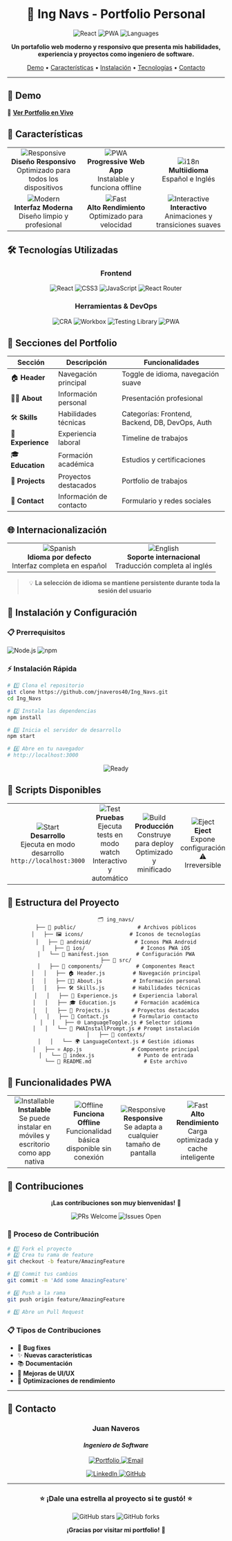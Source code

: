 <div align="center">

# 💼 **Ing Navs - Portfolio Personal**

<p align="center">
  <img src="https://img.shields.io/badge/React-19.1.1-61DAFB?style=for-the-badge&logo=react&logoColor=white" alt="React">
  <img src="https://img.shields.io/badge/PWA-Enabled-4CAF50?style=for-the-badge&logo=pwa&logoColor=white" alt="PWA">
  <img src="https://img.shields.io/badge/i18n-ES%20%7C%20EN-FF6B6B?style=for-the-badge" alt="Languages">
  
</p>

<p align="center">
  <strong>Un portafolio web moderno y responsivo que presenta mis habilidades, experiencia y proyectos como ingeniero de software.</strong>
</p>

<p align="center">
  <a href="#-demo">Demo</a> •
  <a href="#-características">Características</a> •
  <a href="#-instalación">Instalación</a> •
  <a href="#-tecnologías">Tecnologías</a> •
  <a href="#-contacto">Contacto</a>
</p>

---

</div>

## 🎯 **Demo**

🔗 **[Ver Portfolio en Vivo](https://ingnavs.vercel.app/)** 

## 🚀 **Características**

<table>
<tr>
<td align="center" width="33%">
<img src="https://img.shields.io/badge/-Responsive-4CAF50?style=for-the-badge&logo=responsive&logoColor=white" alt="Responsive">
<br><strong>Diseño Responsivo</strong>
<br>Optimizado para todos los dispositivos
</td>
<td align="center" width="33%">
<img src="https://img.shields.io/badge/-PWA-FF6B6B?style=for-the-badge&logo=pwa&logoColor=white" alt="PWA">
<br><strong>Progressive Web App</strong>
<br>Instalable y funciona offline
</td>
<td align="center" width="33%">
<img src="https://img.shields.io/badge/-i18n-2196F3?style=for-the-badge&logo=translate&logoColor=white" alt="i18n">
<br><strong>Multiidioma</strong>
<br>Español e Inglés
</td>
</tr>
<tr>
<td align="center" width="33%">
<img src="https://img.shields.io/badge/-Modern-9C27B0?style=for-the-badge&logo=design&logoColor=white" alt="Modern">
<br><strong>Interfaz Moderna</strong>
<br>Diseño limpio y profesional
</td>
<td align="center" width="33%">
<img src="https://img.shields.io/badge/-Fast-FF9800?style=for-the-badge&logo=speed&logoColor=white" alt="Fast">
<br><strong>Alto Rendimiento</strong>
<br>Optimizado para velocidad
</td>
<td align="center" width="33%">
<img src="https://img.shields.io/badge/-Interactive-E91E63?style=for-the-badge&logo=animation&logoColor=white" alt="Interactive">
<br><strong>Interactivo</strong>
<br>Animaciones y transiciones suaves
</td>
</tr>
</table>

## 🛠️ **Tecnologías Utilizadas**

<div align="center">

### **Frontend**
<p>
<img src="https://img.shields.io/badge/React-19.1.1-61DAFB?style=for-the-badge&logo=react&logoColor=white" alt="React">
<img src="https://img.shields.io/badge/CSS3-1572B6?style=for-the-badge&logo=css3&logoColor=white" alt="CSS3">
<img src="https://img.shields.io/badge/JavaScript-F7DF1E?style=for-the-badge&logo=javascript&logoColor=black" alt="JavaScript">
<img src="https://img.shields.io/badge/React_Router-CA4245?style=for-the-badge&logo=react-router&logoColor=white" alt="React Router">
</p>

### **Herramientas & DevOps**
<p>
<img src="https://img.shields.io/badge/Create_React_App-09D3AC?style=for-the-badge&logo=create-react-app&logoColor=white" alt="CRA">
<img src="https://img.shields.io/badge/Workbox-FF6D00?style=for-the-badge&logo=workbox&logoColor=white" alt="Workbox">
<img src="https://img.shields.io/badge/Testing_Library-E33332?style=for-the-badge&logo=testing-library&logoColor=white" alt="Testing Library">
<img src="https://img.shields.io/badge/PWA-5A0FC8?style=for-the-badge&logo=pwa&logoColor=white" alt="PWA">
</p>

</div>

## 📱 **Secciones del Portfolio**

<div align="center">

| Sección | Descripción | Funcionalidades |
|---------|-------------|----------------|
| 🏠 **Header** | Navegación principal | Toggle de idioma, navegación suave |
| 👨‍💻 **About** | Información personal | Presentación profesional |
| 🛠️ **Skills** | Habilidades técnicas | Categorías: Frontend, Backend, DB, DevOps, Auth |
| 💼 **Experience** | Experiencia laboral | Timeline de trabajos |
| 🎓 **Education** | Formación académica | Estudios y certificaciones |
| 🚀 **Projects** | Proyectos destacados | Portfolio de trabajos |
| 📧 **Contact** | Información de contacto | Formulario y redes sociales |

</div>

## 🌐 **Internacionalización**

<div align="center">

<table>
<tr>
<td align="center" width="50%">
<img src="https://img.shields.io/badge/🇪🇸_Español-FF6B6B?style=for-the-badge" alt="Spanish">
<br><strong>Idioma por defecto</strong>
<br>Interfaz completa en español
</td>
<td align="center" width="50%">
<img src="https://img.shields.io/badge/🇺🇸_English-4ECDC4?style=for-the-badge" alt="English">
<br><strong>Soporte internacional</strong>
<br>Traducción completa al inglés
</td>
</tr>
</table>

> 💡 **La selección de idioma se mantiene persistente durante toda la sesión del usuario**

</div>

## 🚀 **Instalación y Configuración**

### 📋 **Prerrequisitos**
<p>
<img src="https://img.shields.io/badge/Node.js-v14+-339933?style=for-the-badge&logo=node.js&logoColor=white" alt="Node.js">
<img src="https://img.shields.io/badge/npm-or_yarn-CB3837?style=for-the-badge&logo=npm&logoColor=white" alt="npm">
</p>

### ⚡ **Instalación Rápida**

```bash
# 1️⃣ Clona el repositorio
git clone https://github.com/jnaveros40/Ing_Navs.git
cd Ing_Navs

# 2️⃣ Instala las dependencias
npm install

# 3️⃣ Inicia el servidor de desarrollo
npm start

# 4️⃣ Abre en tu navegador
# http://localhost:3000
```

<div align="center">
<img src="https://img.shields.io/badge/¡Listo!-Portfolio_funcionando-4CAF50?style=for-the-badge" alt="Ready">
</div>

## 📜 **Scripts Disponibles**

<table>
<tr>
<td align="center" width="25%">
<img src="https://img.shields.io/badge/npm_start-4CAF50?style=for-the-badge&logo=npm&logoColor=white" alt="Start">
<br><strong>Desarrollo</strong>
<br>Ejecuta en modo desarrollo
<br><code>http://localhost:3000</code>
</td>
<td align="center" width="25%">
<img src="https://img.shields.io/badge/npm_test-FF9800?style=for-the-badge&logo=jest&logoColor=white" alt="Test">
<br><strong>Pruebas</strong>
<br>Ejecuta tests en modo watch
<br>Interactivo y automático
</td>
<td align="center" width="25%">
<img src="https://img.shields.io/badge/npm_run_build-2196F3?style=for-the-badge&logo=webpack&logoColor=white" alt="Build">
<br><strong>Producción</strong>
<br>Construye para deploy
<br>Optimizado y minificado
</td>
<td align="center" width="25%">
<img src="https://img.shields.io/badge/npm_run_eject-F44336?style=for-the-badge&logo=eject&logoColor=white" alt="Eject">
<br><strong>Eject</strong>
<br>Expone configuración
<br>⚠️ Irreversible
</td>
</tr>
</table>

## 📂 **Estructura del Proyecto**

<div align="center">

```
🗂️ ing_navs/
├── 📁 public/                    # Archivos públicos
│   ├── 🖼️ icons/               # Iconos de tecnologías
│   ├── 📱 android/              # Iconos PWA Android
│   ├── 🍎 ios/                  # Iconos PWA iOS
│   └── 📄 manifest.json         # Configuración PWA
├── 📁 src/
│   ├── 📁 components/           # Componentes React
│   │   ├── 🏠 Header.js         # Navegación principal
│   │   ├── 👨‍💻 About.js          # Información personal
│   │   ├── 🛠️ Skills.js         # Habilidades técnicas
│   │   ├── 💼 Experience.js     # Experiencia laboral
│   │   ├── 🎓 Education.js      # Formación académica
│   │   ├── 🚀 Projects.js       # Proyectos destacados
│   │   ├── 📧 Contact.js        # Formulario contacto
│   │   ├── 🌐 LanguageToggle.js # Selector idioma
│   │   └── 📱 PWAInstallPrompt.js # Prompt instalación
│   ├── 📁 contexts/
│   │   └── 🌍 LanguageContext.js # Gestión idiomas
│   ├── ⚛️ App.js                # Componente principal
│   └── 🎯 index.js              # Punto de entrada
└── 📄 README.md                 # Este archivo
```

</div>

## 🌟 **Funcionalidades PWA**

<div align="center">

<table>
<tr>
<td align="center" width="25%">
<img src="https://img.shields.io/badge/📱-Instalable-4CAF50?style=for-the-badge" alt="Installable">
<br><strong>Instalable</strong>
<br>Se puede instalar en móviles y escritorio como app nativa
</td>
<td align="center" width="25%">
<img src="https://img.shields.io/badge/📶-Offline-FF6B6B?style=for-the-badge" alt="Offline">
<br><strong>Funciona Offline</strong>
<br>Funcionalidad básica disponible sin conexión
</td>
<td align="center" width="25%">
<img src="https://img.shields.io/badge/📐-Responsive-2196F3?style=for-the-badge" alt="Responsive">
<br><strong>Responsive</strong>
<br>Se adapta a cualquier tamaño de pantalla
</td>
<td align="center" width="25%">
<img src="https://img.shields.io/badge/⚡-Rápida-FF9800?style=for-the-badge" alt="Fast">
<br><strong>Alto Rendimiento</strong>
<br>Carga optimizada y cache inteligente
</td>
</tr>
</table>

</div>

## 🤝 **Contribuciones**

<div align="center">

**¡Las contribuciones son muy bienvenidas!** 🎉

<img src="https://img.shields.io/badge/PRs-Welcome-brightgreen?style=for-the-badge" alt="PRs Welcome">
<img src="https://img.shields.io/badge/Issues-Open-blue?style=for-the-badge" alt="Issues Open">

</div>

### 🔄 **Proceso de Contribución**

```bash
# 1️⃣ Fork el proyecto
# 2️⃣ Crea tu rama de feature
git checkout -b feature/AmazingFeature

# 3️⃣ Commit tus cambios
git commit -m 'Add some AmazingFeature'

# 4️⃣ Push a la rama
git push origin feature/AmazingFeature

# 5️⃣ Abre un Pull Request
```

### 📋 **Tipos de Contribuciones**
- 🐛 **Bug fixes**
- ✨ **Nuevas características** 
- 📚 **Documentación**
- 🎨 **Mejoras de UI/UX**
- 🚀 **Optimizaciones de rendimiento**

---

## 📧 **Contacto**

<div align="center">

### **Juan Naveros** 
#### *Ingeniero de Software*

<p>
<a href="https://ingnavs.vercel.app/">
<img src="https://img.shields.io/badge/🌐_Portfolio-ingnavs.vercel.app-4CAF50?style=for-the-badge" alt="Portfolio">
</a>
<a href="mailto:jnaveros40@gmail.com">
<img src="https://img.shields.io/badge/�_Email-jnaveros40@gmail.com-D44638?style=for-the-badge&logo=gmail&logoColor=white" alt="Email">
</a>
</p>

<p>
<a href="https://linkedin.com/in/juan-naveros">
<img src="https://img.shields.io/badge/💼_LinkedIn-juan--naveros-0077B5?style=for-the-badge&logo=linkedin&logoColor=white" alt="LinkedIn">
</a>
<a href="https://github.com/jnaveros40">
<img src="https://img.shields.io/badge/🐱_GitHub-jnaveros40-181717?style=for-the-badge&logo=github&logoColor=white" alt="GitHub">
</a>
</p>

---

<h3>⭐ ¡Dale una estrella al proyecto si te gustó! ⭐</h3>

<p>
<img src="https://img.shields.io/github/stars/jnaveros40/Ing_Navs?style=social" alt="GitHub stars">
<img src="https://img.shields.io/github/forks/jnaveros40/Ing_Navs?style=social" alt="GitHub forks">
</p>

**¡Gracias por visitar mi portfolio!** 🚀

</div>
